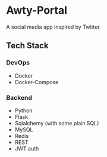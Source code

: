 # Awty-Portal

A social media app inspired by Twitter.

## Tech Stack

### DevOps 

  - Docker
  - Docker-Compose

### Backend

  - Python
  - Flask
  - Sqlalchemy (with some plain SQL)
  - MySQL
  - Redis
  - REST
  - JWT auth
